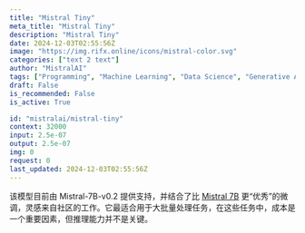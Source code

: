```yaml
---
title: "Mistral Tiny"
meta_title: "Mistral Tiny"
description: "Mistral Tiny"
date: 2024-12-03T02:55:56Z
image: "https://img.rifx.online/icons/mistral-color.svg"
categories: ["text 2 text"]
author: "MistralAI"
tags: ["Programming", "Machine Learning", "Data Science", "Generative AI", "Chatbots"]
draft: False
is_recommended: False
is_active: True

id: "mistralai/mistral-tiny"
context: 32000
input: 2.5e-07
output: 2.5e-07
img: 0
request: 0
last_updated: 2024-12-03T02:55:56Z
---
```


该模型目前由 Mistral-7B-v0.2 提供支持，并结合了比 [Mistral 7B](/mistralai/mistral-7b-instruct-v0.1) 更“优秀”的微调，灵感来自社区的工作。它最适合用于大批量处理任务，在这些任务中，成本是一个重要因素，但推理能力并不是关键。


